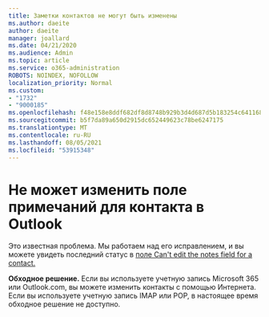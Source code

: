 ```yaml
---
title: Заметки контактов не могут быть изменены
ms.author: daeite
author: daeite
manager: joallard
ms.date: 04/21/2020
ms.audience: Admin
ms.topic: article
ms.service: o365-administration
ROBOTS: NOINDEX, NOFOLLOW
localization_priority: Normal
ms.custom:
- "1732"
- "9000185"
ms.openlocfilehash: f48e158e8ddf682df8d8748b929b3d4d687d5b183254c64116834210a238020d
ms.sourcegitcommit: b5f7da89a650d2915dc652449623c78be6247175
ms.translationtype: MT
ms.contentlocale: ru-RU
ms.lasthandoff: 08/05/2021
ms.locfileid: "53915348"
---
```

# <a name="cant-edit-the-notes-field-for-a-contact-in-outlook"></a>Не может изменить поле примечаний для контакта в Outlook

Это известная проблема. Мы работаем над его исправлением, и вы можете увидеть последний статус в [поле Can't edit the notes field for a contact.](https://support.office.com/article/fb8394ce-04ce-48b5-bae4-be46f77f10fe)

**Обходное решение.** Если вы используете учетную запись Microsoft 365 или Outlook.com, вы можете изменить контакты с помощью Интернета. Если вы используете учетную запись IMAP или POP, в настоящее время обходное решение не доступно.